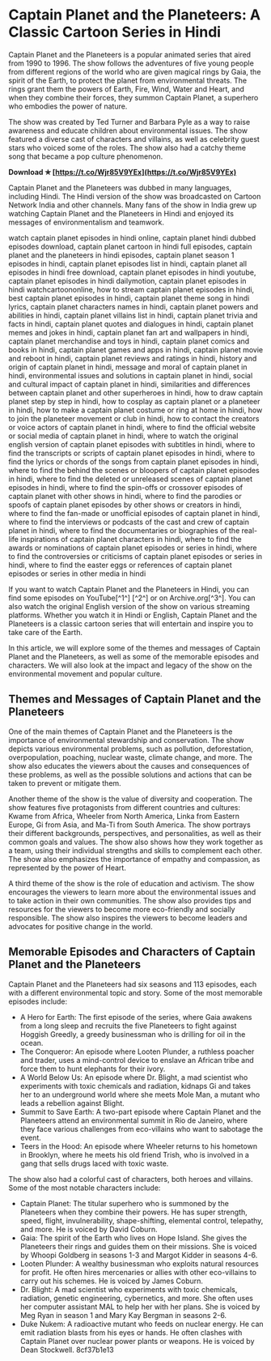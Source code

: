 # Captain Planet and the Planeteers: A Classic Cartoon Series in Hindi
 
Captain Planet and the Planeteers is a popular animated series that aired from 1990 to 1996. The show follows the adventures of five young people from different regions of the world who are given magical rings by Gaia, the spirit of the Earth, to protect the planet from environmental threats. The rings grant them the powers of Earth, Fire, Wind, Water and Heart, and when they combine their forces, they summon Captain Planet, a superhero who embodies the power of nature.
 
The show was created by Ted Turner and Barbara Pyle as a way to raise awareness and educate children about environmental issues. The show featured a diverse cast of characters and villains, as well as celebrity guest stars who voiced some of the roles. The show also had a catchy theme song that became a pop culture phenomenon.
 
**Download ✯ [https://t.co/Wjr85V9YEx](https://t.co/Wjr85V9YEx)**


 
Captain Planet and the Planeteers was dubbed in many languages, including Hindi. The Hindi version of the show was broadcasted on Cartoon Network India and other channels. Many fans of the show in India grew up watching Captain Planet and the Planeteers in Hindi and enjoyed its messages of environmentalism and teamwork.
 
watch captain planet episodes in hindi online,  captain planet hindi dubbed episodes download,  captain planet cartoon in hindi full episodes,  captain planet and the planeteers in hindi episodes,  captain planet season 1 episodes in hindi,  captain planet episodes list in hindi,  captain planet all episodes in hindi free download,  captain planet episodes in hindi youtube,  captain planet episodes in hindi dailymotion,  captain planet episodes in hindi watchcartoononline,  how to stream captain planet episodes in hindi,  best captain planet episodes in hindi,  captain planet theme song in hindi lyrics,  captain planet characters names in hindi,  captain planet powers and abilities in hindi,  captain planet villains list in hindi,  captain planet trivia and facts in hindi,  captain planet quotes and dialogues in hindi,  captain planet memes and jokes in hindi,  captain planet fan art and wallpapers in hindi,  captain planet merchandise and toys in hindi,  captain planet comics and books in hindi,  captain planet games and apps in hindi,  captain planet movie and reboot in hindi,  captain planet reviews and ratings in hindi,  history and origin of captain planet in hindi,  message and moral of captain planet in hindi,  environmental issues and solutions in captain planet in hindi,  social and cultural impact of captain planet in hindi,  similarities and differences between captain planet and other superheroes in hindi,  how to draw captain planet step by step in hindi,  how to cosplay as captain planet or a planeteer in hindi,  how to make a captain planet costume or ring at home in hindi,  how to join the planeteer movement or club in hindi,  how to contact the creators or voice actors of captain planet in hindi,  where to find the official website or social media of captain planet in hindi,  where to watch the original english version of captain planet episodes with subtitles in hindi,  where to find the transcripts or scripts of captain planet episodes in hindi,  where to find the lyrics or chords of the songs from captain planet episodes in hindi,  where to find the behind the scenes or bloopers of captain planet episodes in hindi,  where to find the deleted or unreleased scenes of captain planet episodes in hindi,  where to find the spin-offs or crossover episodes of captain planet with other shows in hindi,  where to find the parodies or spoofs of captain planet episodes by other shows or creators in hindi,  where to find the fan-made or unofficial episodes of captain planet in hindi,  where to find the interviews or podcasts of the cast and crew of captain planet in hindi,  where to find the documentaries or biographies of the real-life inspirations of captain planet characters in hindi,  where to find the awards or nominations of captain planet episodes or series in hindi,  where to find the controversies or criticisms of captain planet episodes or series in hindi,  where to find the easter eggs or references of captain planet episodes or series in other media in hindi
 
If you want to watch Captain Planet and the Planeteers in Hindi, you can find some episodes on YouTube[^1^] [^2^] or on Archive.org[^3^]. You can also watch the original English version of the show on various streaming platforms. Whether you watch it in Hindi or English, Captain Planet and the Planeteers is a classic cartoon series that will entertain and inspire you to take care of the Earth.

In this article, we will explore some of the themes and messages of Captain Planet and the Planeteers, as well as some of the memorable episodes and characters. We will also look at the impact and legacy of the show on the environmental movement and popular culture.
 
## Themes and Messages of Captain Planet and the Planeteers
 
One of the main themes of Captain Planet and the Planeteers is the importance of environmental stewardship and conservation. The show depicts various environmental problems, such as pollution, deforestation, overpopulation, poaching, nuclear waste, climate change, and more. The show also educates the viewers about the causes and consequences of these problems, as well as the possible solutions and actions that can be taken to prevent or mitigate them.
 
Another theme of the show is the value of diversity and cooperation. The show features five protagonists from different countries and cultures: Kwame from Africa, Wheeler from North America, Linka from Eastern Europe, Gi from Asia, and Ma-Ti from South America. The show portrays their different backgrounds, perspectives, and personalities, as well as their common goals and values. The show also shows how they work together as a team, using their individual strengths and skills to complement each other. The show also emphasizes the importance of empathy and compassion, as represented by the power of Heart.
 
A third theme of the show is the role of education and activism. The show encourages the viewers to learn more about the environmental issues and to take action in their own communities. The show also provides tips and resources for the viewers to become more eco-friendly and socially responsible. The show also inspires the viewers to become leaders and advocates for positive change in the world.
 
## Memorable Episodes and Characters of Captain Planet and the Planeteers
 
Captain Planet and the Planeteers had six seasons and 113 episodes, each with a different environmental topic and story. Some of the most memorable episodes include:
 
- A Hero for Earth: The first episode of the series, where Gaia awakens from a long sleep and recruits the five Planeteers to fight against Hoggish Greedly, a greedy businessman who is drilling for oil in the ocean.
- The Conqueror: An episode where Looten Plunder, a ruthless poacher and trader, uses a mind-control device to enslave an African tribe and force them to hunt elephants for their ivory.
- A World Below Us: An episode where Dr. Blight, a mad scientist who experiments with toxic chemicals and radiation, kidnaps Gi and takes her to an underground world where she meets Mole Man, a mutant who leads a rebellion against Blight.
- Summit to Save Earth: A two-part episode where Captain Planet and the Planeteers attend an environmental summit in Rio de Janeiro, where they face various challenges from eco-villains who want to sabotage the event.
- Teers in the Hood: An episode where Wheeler returns to his hometown in Brooklyn, where he meets his old friend Trish, who is involved in a gang that sells drugs laced with toxic waste.

The show also had a colorful cast of characters, both heroes and villains. Some of the most notable characters include:

- Captain Planet: The titular superhero who is summoned by the Planeteers when they combine their powers. He has super strength, speed, flight, invulnerability, shape-shifting, elemental control, telepathy, and more. He is voiced by David Coburn.
- Gaia: The spirit of the Earth who lives on Hope Island. She gives the Planeteers their rings and guides them on their missions. She is voiced by Whoopi Goldberg in seasons 1-3 and Margot Kidder in seasons 4-6.
- Looten Plunder: A wealthy businessman who exploits natural resources for profit. He often hires mercenaries or allies with other eco-villains to carry out his schemes. He is voiced by James Coburn.
- Dr. Blight: A mad scientist who experiments with toxic chemicals, radiation, genetic engineering, cybernetics, and more. She often uses her computer assistant MAL to help her with her plans. She is voiced by Meg Ryan in season 1 and Mary Kay Bergman in seasons 2-6.
- Duke Nukem: A radioactive mutant who feeds on nuclear energy. He can emit radiation blasts from his eyes or hands. He often clashes with Captain Planet over nuclear power plants or weapons. He is voiced by Dean Stockwell.
8cf37b1e13


